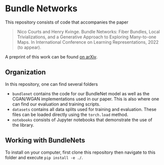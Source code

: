# Bundle Networks

This repository consists of code that accompanies the paper

> Nico Courts and Henry Kvinge. Bundle Networks: Fiber Bundles, Local Trivializations, and a
> Generative Approach to Exploring Many-to-one Maps. In International Conference on Learning Representations, 2022 (to appear).

A preprint of this work can be found [on arXiv](https://arxiv.org/abs/2110.06983).

## Organization

In this repository, one can find several folders

- `bundlenet` contains the code for our BundleNet model as well as the CGAN/WGAN implementations used in our paper. This is also where one can find our evaluation and training scripts.
- `datasets` contains all data splits used for training and evaluation. These files can be loaded directly using the `torch.load` method.
- `notebooks` consists of Jupyter notebooks that demonstrate the use of the library.

## Working with BundleNets

To install on your computer, first clone this repository then navigate to this folder and execute `pip install -e ./`.
